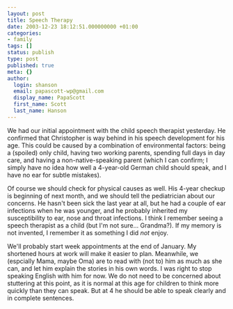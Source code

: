 ```yaml
---
layout: post
title: Speech Therapy
date: 2003-12-23 18:12:51.000000000 +01:00
categories:
- family
tags: []
status: publish
type: post
published: true
meta: {}
author:
  login: shanson
  email: papascott-wp@gmail.com
  display_name: PapaScott
  first_name: Scott
  last_name: Hanson
---
```

<p>We had our initial appointment with the child speech therapist yesterday. He confirmed that Christopher is way behind in his speech development for his age. This could be caused by a combination of environmental factors: being a (spoiled) only child, having two working parents, spending full days in day care, and having a non-native-speaking parent (which I can confirm; I simply have no idea how well a 4-year-old German child should speak, and I have no ear for subtle mistakes).</p>
<p>Of course we should check for physical causes as well. His 4-year checkup is beginning of next month, and we should tell the pediatrician about our concerns. He hasn't been sick the last year at all, but he had a couple of ear infections when he was younger, and he probably inherited my susceptibility to ear, nose and throat infections. I think I remember seeing a speech therapist as a child (but I'm not sure... Grandma?). If my memory is not invented, I remember it as something I did <em>not</em> enjoy.</p>
<p>We'll probably start week appointments at the end of January. My shortened hours at work will make it easier to plan. Meanwhile, we (espcially Mama, maybe Oma) are to read with (not to) him as much as she can, and let him explain the stories in his own words. I was right to stop speaking English with him for now. We do not need to be concerned about stuttering at this point, as it is normal at this age for children to think more quickly than they can speak. But at 4 he should be able to speak clearly and in complete sentences.</p>
